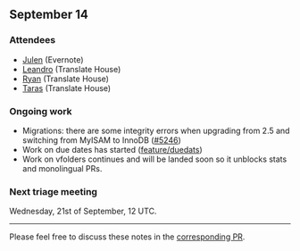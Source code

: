 ## September 14

### Attendees

* [Julen](https://github.com/julen) (Evernote)
* [Leandro](https://github.com/unho) (Translate House)
* [Ryan](https://github.com/phlax) (Translate House)
* [Taras](https://github.com/ta2-1) (Translate House)


### Ongoing work

* Migrations: there are some integrity errors when upgrading from 2.5 and
  switching from MyISAM to InnoDB
  ([#5246](https://github.com/translate/pootle/issues/5246))
* Work on due dates has started
  ([feature/duedats](https://github.com/translate/pootle/tree/feature/duedates))
* Work on vfolders continues and will be landed soon so it unblocks stats and
  monolingual PRs.


### Next triage meeting

Wednesday, 21st of September, 12 UTC.

----

Please feel free to discuss these notes in the 
[corresponding PR](https://github.com/translate/core-notes/pull/16).
